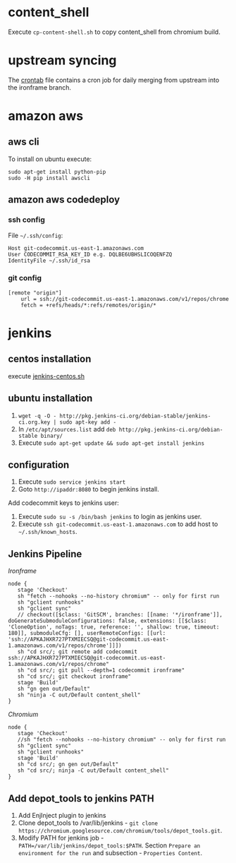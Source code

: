 # content_shell
Execute `cp-content-shell.sh` to copy content_shell from chromium build.

# upstream syncing
The [crontab](crontab) file contains a cron job for daily merging from upstream into the ironframe branch.

# amazon aws

## aws cli
To install on ubuntu execute:
```
sudo apt-get install python-pip
sudo -H pip install awscli
```

## amazon aws codedeploy

### ssh config
File `~/.ssh/config`:
```
Host git-codecommit.us-east-1.amazonaws.com
User CODECOMMIT_RSA_KEY_ID e.g. DQLBE6UBHSLICOQENFZQ
IdentityFile ~/.ssh/id_rsa
```
### git config
```
[remote "origin"]
    url = ssh://git-codecommit.us-east-1.amazonaws.com/v1/repos/chrome
    fetch = +refs/heads/*:refs/remotes/origin/*
```

# jenkins

## centos installation
execute [jenkins-centos.sh](jenkins-centos.sh)

## ubuntu installation
1. `wget -q -O - http://pkg.jenkins-ci.org/debian-stable/jenkins-ci.org.key | sudo apt-key add -`
2. In `/etc/apt/sources.list` add `deb http://pkg.jenkins-ci.org/debian-stable binary/`
3. Execute `sudo apt-get update && sudo apt-get install jenkins`

## configuration

1. Execute `sudo service jenkins start`
2. Goto `http://ipaddr:8080` to begin jenkins install.


Add codecommit keys to jenkins user:

1. Execute `sudo su -s /bin/bash jenkins` to login as jenkins user.
2. Execute `ssh git-codecommit.us-east-1.amazonaws.com` to add host to `~/.ssh/known_hosts`.


## Jenkins Pipeline
*Ironframe*
```
node {
   stage 'Checkout'
   sh "fetch --nohooks --no-history chromium" -- only for first run
   sh "gclient runhooks"
   sh "gclient sync"
   // checkout([$class: 'GitSCM', branches: [[name: '*/ironframe']], doGenerateSubmoduleConfigurations: false, extensions: [[$class: 'CloneOption', noTags: true, reference: '', shallow: true, timeout: 180]], submoduleCfg: [], userRemoteConfigs: [[url: 'ssh://APKAJHXR727PTXMIECSQ@git-codecommit.us-east-1.amazonaws.com/v1/repos/chrome']]])
   sh "cd src/; git remote add codecommit ssh://APKAJHXR727PTXMIECSQ@git-codecommit.us-east-1.amazonaws.com/v1/repos/chrome"
   sh "cd src/; git pull --depth=1 codecommit ironframe"
   sh "cd src/; git checkout ironframe"
   stage 'Build'
   sh "gn gen out/Default"
   sh "ninja -C out/Default content_shell"
}
```

*Chromium*
```
node {
   stage 'Checkout'
   //sh "fetch --nohooks --no-history chromium" -- only for first run
   sh "gclient sync"
   sh "gclient runhooks"
   stage 'Build'
   sh "cd src/; gn gen out/Default"
   sh "cd src/; ninja -C out/Default content_shell"
}
```


## Add depot_tools to jenkins PATH

1. Add EnjInject plugin to jenkins
2. Clone depot_tools to /var/lib/jenkins - `git clone https://chromium.googlesource.com/chromium/tools/depot_tools.git`.
3. Modify PATH for jenkins job - `PATH=/var/lib/jenkins/depot_tools:$PATH`.
   Section `Prepare an environment for the run` and subsection - `Properties Content`.
